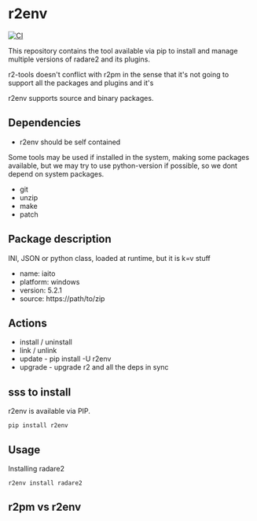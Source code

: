 r2env
=====

[![CI](https://github.com/radareorg/r2env/actions/workflows/ci.yml/badge.svg)](https://github.com/radareorg/r2env/actions/workflows/ci.yml)

This repository contains the tool available via pip to install
and manage multiple versions of radare2 and its plugins.

r2-tools doesn't conflict with r2pm in the sense that it's not
going to support all the packages and plugins and it's

r2env supports source and binary packages.

Dependencies
------------

* r2env should be self contained

Some tools may be used if installed in the system, making some
packages available, but we may try to use python-version if possible, so we dont depend on system packages.

* git
* unzip
* make
* patch

Package description
-------------------
INI, JSON or python class, loaded at runtime, but it is k=v stuff

* name: iaito
* platform: windows
* version: 5.2.1
* source: https://path/to/zip

Actions
-------
* install / uninstall
* link / unlink
* update - pip install -U r2env
* upgrade - upgrade r2 and all the deps in sync


sss to install
--------------

r2env is available via PIP.

```
pip install r2env
```

Usage
-----

Installing radare2

```
r2env install radare2
```

r2pm vs r2env
-------------

